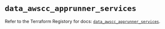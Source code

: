 # `data_awscc_apprunner_services`

Refer to the Terraform Registory for docs: [`data_awscc_apprunner_services`](https://registry.terraform.io/providers/hashicorp/awscc/0.70.0/docs/data-sources/apprunner_services).
